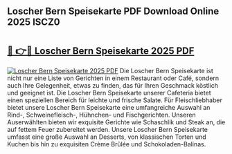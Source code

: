 ## Loscher Bern Speisekarte PDF Download Online 2025 lSCZ0

# <h2><a href="http://gcbexl.nevu.top/?p=Loscher+Bern+Speisekarte">🔗 👉🔴 Loscher Bern Speisekarte 2025 PDF</a></h2>

[![Loscher Bern Speisekarte 2025 PDF](https://i.imgur.com/dBaPXMq.png)](http://gcbexl.nevu.top/?p=Loscher+Bern+Speisekarte)
Die Loscher Bern Speisekarte ist nicht nur eine Liste von Gerichten in einem Restaurant oder Café, sondern auch Ihre Gelegenheit, etwas zu finden, das für Ihren Geschmack köstlich und geeignet ist. Die Loscher Bern Speisekarte unserer Cafeteria bietet einen speziellen Bereich für leichte und frische Salate. Für Fleischliebhaber bietet unsere Loscher Bern Speisekarte eine umfangreiche Auswahl an Rind-, Schweinefleisch-, Hühnchen- und Fischgerichten. Unseren Auserwählten bieten wir exquisite Gerichte wie Schaschlik und Steak an, die auf fettem Feuer zubereitet werden. Unsere Loscher Bern Speisekarte umfasst eine große Auswahl an Desserts, von klassischen Torten und Kuchen bis hin zu exquisiten Crème Brûlée und Schokoladen-Balinas.
